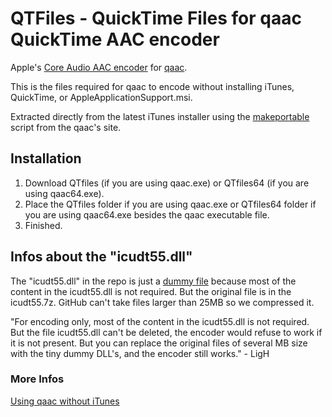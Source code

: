 # QTFiles - QuickTime Files for qaac QuickTime AAC encoder

Apple's [Core Audio AAC encoder](https://wiki.hydrogenaud.io/index.php?title=Apple_AAC) for [qaac](https://github.com/nu774/qaac).

This is the files required for qaac to encode without installing iTunes, QuickTime, or AppleApplicationSupport.msi.

Extracted directly from the latest iTunes installer using the [makeportable](https://sites.google.com/site/qaacpage/cabinet/makeportable.zip) script from the qaac's site.

## Installation

1. Download QTfiles (if you are using qaac.exe) or QTfiles64 (if you are using qaac64.exe).
2. Place the QTfiles folder if you are using qaac.exe or QTfiles64 folder if you are using qaac64.exe besides the qaac executable file.
3. Finished.

## Infos about the "icudt55.dll"
The "icudt55.dll" in the repo is just a [dummy file](https://hydrogenaud.io/index.php/topic,85135.msg907418.html#msg907418) because most of the content in the icudt55.dll is not required. But the original file is in the icudt55.7z. GitHub can't take files larger than 25MB so we compressed it.

"For encoding only, most of the content in the icudt55.dll is not required. But the file icudt55.dll can't be deleted, the encoder would refuse to work if it is not present. But you can replace the original files of several MB size with the tiny dummy DLL's, and the encoder still works." - LigH

### More Infos
[Using qaac without iTunes](https://github.com/wieslawsoltes/BatchEncoder/wiki/Tutorial-Using-qaac-without-iTunes)
